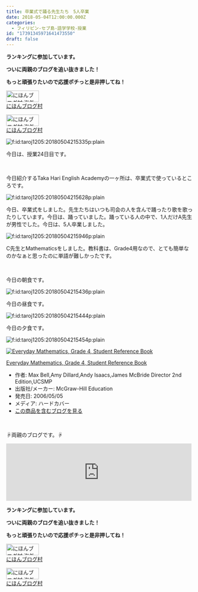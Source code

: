 ```yaml
---
title: 卒業式で踊る先生たち　5人卒業
date: 2018-05-04T12:00:00.000Z
categories:
  - フィリピン-セブ島-語学学校-授業
id: "17391345971641473550"
draft: false
---
```

<p><strong>ランキングに参加しています。</strong></p>
<p><strong>ついに両親のブログを追い抜きました！</strong></p>
<p><strong>もっと頑張りたいので応援ポチっと是非押してね！</strong></p>
<p><a href="//overseas.blogmura.com/studyabroad_parent/ranking.html"><img src="//overseas.blogmura.com/studyabroad_parent/img/studyabroad_parent88_31.gif" alt="にほんブログ村 海外生活ブログ 親子留学・ジュニア留学へ" width="88" height="31" border="0" /></a><br /><a href="//overseas.blogmura.com/studyabroad_parent/ranking.html">にほんブログ村</a></p>
<p><a href="//overseas.blogmura.com/cebu/ranking.html"><img src="//overseas.blogmura.com/cebu/img/cebu88_31.gif" alt="にほんブログ村 海外生活ブログ セブ島情報へ" width="88" height="31" border="0" /></a><br /><a href="//overseas.blogmura.com/cebu/ranking.html">にほんブログ村</a></p>
<p><img class="hatena-fotolife" title="f:id:taroj1205:20180504215335p:plain" src="https://cdn-ak.f.st-hatena.com/images/fotolife/t/taroj1205/20180504/20180504215335.png" alt="f:id:taroj1205:20180504215335p:plain" /></p>
<p>今日は、授業24日目です。</p>
<p> </p>
<p>今日紹介するTaka Hari English Academyの一ヶ所は、卒業式で使っているところです。</p>
<p><img class="hatena-fotolife" title="f:id:taroj1205:20180504215628p:plain" src="https://cdn-ak.f.st-hatena.com/images/fotolife/t/taroj1205/20180504/20180504215628.png" alt="f:id:taroj1205:20180504215628p:plain" /></p>
<p>今日、卒業式をしました。先生たちはいつも司会の人を含んで踊ったり歌を歌ったりしています。今日は、踊っていました。踊っている人の中で、1人だけA先生が男性でした。今日は、5人卒業しました。</p>
<p><img class="hatena-fotolife" title="f:id:taroj1205:20180504215946p:plain" src="https://cdn-ak.f.st-hatena.com/images/fotolife/t/taroj1205/20180504/20180504215946.png" alt="f:id:taroj1205:20180504215946p:plain" /></p>
<p>C先生とMathematicsをしました。教科書は、Grade4用なので、とても簡単なのかなぁと思ったのに単語が難しかったです。</p>
<p> </p>
<p>今日の朝食です。</p>
<p><img class="hatena-fotolife" title="f:id:taroj1205:20180504215436p:plain" src="https://cdn-ak.f.st-hatena.com/images/fotolife/t/taroj1205/20180504/20180504215436.png" alt="f:id:taroj1205:20180504215436p:plain" /></p>
<p>今日の昼食です。</p>
<p><img class="hatena-fotolife" title="f:id:taroj1205:20180504215444p:plain" src="https://cdn-ak.f.st-hatena.com/images/fotolife/t/taroj1205/20180504/20180504215444.png" alt="f:id:taroj1205:20180504215444p:plain" /></p>
<p>今日の夕食です。</p>
<p><img class="hatena-fotolife" title="f:id:taroj1205:20180504215454p:plain" src="https://cdn-ak.f.st-hatena.com/images/fotolife/t/taroj1205/20180504/20180504215454.png" alt="f:id:taroj1205:20180504215454p:plain" /></p>
<div class="freezed">
<div class="hatena-asin-detail"><a href="http://www.amazon.co.jp/exec/obidos/ASIN/0076045846/taroj1205-hatena-22/"><img class="hatena-asin-detail-image" title="Everyday Mathematics, Grade 4, Student Reference Book" src="https://images-fe.ssl-images-amazon.com/images/I/61zeUnjKxVL._SL160_.jpg" alt="Everyday Mathematics, Grade 4, Student Reference Book" /></a>
<div class="hatena-asin-detail-info">
<p class="hatena-asin-detail-title"><a href="http://www.amazon.co.jp/exec/obidos/ASIN/0076045846/taroj1205-hatena-22/">Everyday Mathematics, Grade 4, Student Reference Book</a></p>
<ul>
<li><span class="hatena-asin-detail-label">作者:</span> Max Bell,Amy Dillard,Andy Isaacs,James McBride Director 2nd Edition,UCSMP</li>
<li><span class="hatena-asin-detail-label">出版社/メーカー:</span> McGraw-Hill Education</li>
<li><span class="hatena-asin-detail-label">発売日:</span> 2006/05/05</li>
<li><span class="hatena-asin-detail-label">メディア:</span> ハードカバー</li>
<li><a href="http://d.hatena.ne.jp/asin/0076045846/taroj1205-hatena-22" target="_blank">この商品を含むブログを見る</a></li>
</ul>
</div>
<div class="hatena-asin-detail-foot"> </div>
</div>
</div>
<p>☟両親のブログです。☟</p>
<p><iframe class="embed-card embed-webcard" style="display: block; width: 100%; height: 155px; max-width: 500px; margin: 10px 0px;" title="JapaNewZean" src="https://hatenablog-parts.com/embed?url=http%3A%2F%2Fjapanewzean.poyo.jp%2F" frameborder="0" scrolling="no"></iframe></p>
<p><strong>ランキングに参加しています。</strong></p>
<p><strong>ついに両親のブログを追い抜きました！</strong></p>
<p><strong>もっと頑張りたいので応援ポチっと是非押してね！</strong></p>
<p><a href="//overseas.blogmura.com/studyabroad_parent/ranking.html"><img src="//overseas.blogmura.com/studyabroad_parent/img/studyabroad_parent88_31.gif" alt="にほんブログ村 海外生活ブログ 親子留学・ジュニア留学へ" width="88" height="31" border="0" /></a><br /><a href="//overseas.blogmura.com/studyabroad_parent/ranking.html">にほんブログ村</a></p>
<p><a href="//overseas.blogmura.com/cebu/ranking.html"><img src="//overseas.blogmura.com/cebu/img/cebu88_31.gif" alt="にほんブログ村 海外生活ブログ セブ島情報へ" width="88" height="31" border="0" /></a><br /><a href="//overseas.blogmura.com/cebu/ranking.html">にほんブログ村</a></p>
